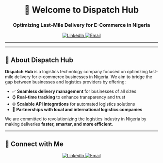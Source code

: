 <h1 align="center">🚀 Welcome to Dispatch Hub</h1>
<h3 align="center">Optimizing Last-Mile Delivery for E-Commerce in Nigeria</h3>

<p align="center">
  <a href="https://www.linkedin.com/company/dispatchhub/?viewAsMember=true" target="_blank">
    <img src="https://img.shields.io/badge/LinkedIn-DivineOgbonda-blue?style=flat-square&logo=linkedin" alt="LinkedIn">
  </a>
  <a href="mailto:contact@dispatchhub.org" target="_blank">
    <img src="https://img.shields.io/badge/Email-contact@dispatchhub.org-red?style=flat-square&logo=gmail" alt="Email">
  </a>
</p>

---

---

## 🚀 About Dispatch Hub
**Dispatch Hub** is a logistics technology company focused on optimizing last-mile delivery for e-commerce businesses in Nigeria. We aim to bridge the gap between businesses and logistics providers by offering:
- ✅ **Seamless delivery management** for businesses of all sizes
- ⌚ **Real-time tracking** to enhance transparency and trust
- 🌐 **Scalable API integrations** for automated logistics solutions
- 💼 **Partnerships with local and international logistics companies**

We are committed to revolutionizing the logistics industry in Nigeria by making deliveries **faster, smarter, and more efficient**.

---

## 💌 Connect with Me
<p align="center">
  <a href="https://www.linkedin.com/company/dispatchhub/?viewAsMember=true" target="_blank">
    <img src="https://img.shields.io/badge/LinkedIn-DivineOgbonda-blue?style=for-the-badge&logo=linkedin" alt="LinkedIn">
  </a>
  <a href="mailto:contact@dispatchhub.org" target="_blank">
    <img src="https://img.shields.io/badge/Email-contact@dispatchhub.org-red?style=for-the-badge&logo=gmail" alt="Email">
  </a>
</p>

